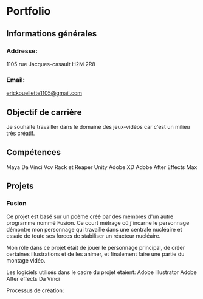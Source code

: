 # Portfolio


## Informations générales

### Addresse:
1105 rue Jacques-casault
H2M 2R8

### Email:
erickouellette1105@gmail.com


## Objectif de carrière
Je souhaite travailler dans le domaine des jeux-vidéos car c'est un milieu très créatif.


## Compétences
Maya 
Da Vinci 
Vcv Rack et Reaper 
Unity 
Adobe XD
Adobe After Effects
Max


## Projets

### Fusion


Ce projet est basé sur un poème créé par des membres d'un autre programme nommé Fusion. Ce court métrage oû j'incarne le personnage démontre mon personnage qui travaille dans une centrale nucléaire et essaie de toute ses forces de stabiliser un réacteur nucléaire.

Mon rôle dans ce projet était de jouer le personnage principal, de créer certaines illustrations et de les animer, et finalement faire une partie du montage vidéo.

Les logiciels utilisés dans le cadre du projet étaient:
Adobe Illustrator
Adobe After effects
Da Vinci

Processus de création:

